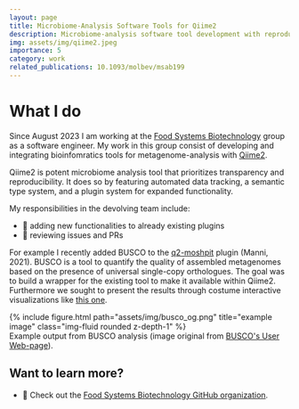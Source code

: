 ```yaml
---
layout: page
title: Microbiome-Analysis Software Tools for Qiime2
description: Microbiome-analysis software tool development with reproducibility at its core.
img: assets/img/qiime2.jpeg
importance: 5
category: work
related_publications: 10.1093/molbev/msab199
---
```

# What I do
Since August 2023 I am working at the [Food Systems Biotechnology](https://fsb.ethz.ch/) group as a software engineer. My work in this group consist of developing and integrating bioinfomratics tools for metagenome-analysis with [Qiime2](https://qiime2.org/).

Qiime2 is potent microbiome analysis tool that prioritizes transparency and reproducibility. It does so by featuring automated data tracking, a semantic type system, and a plugin system for expanded functionality. 

My responsibilities in the devolving team include:
- 🔧 adding new functionalities to already existing plugins
- 👀 reviewing issues and PRs

For example I recently added BUSCO to the [q2-moshpit](https://github.com/bokulich-lab/q2-moshpit) plugin (Manni, 2021). BUSCO is a tool to quantify the quality of assembled metagenomes based on the presence of universal single-copy orthologues. The goal was to build a wrapper for the existing tool to make it available within Qiime2. Furthermore we sought to present the results through costume interactive visualizations like [this one](/assets/html/busco_example/index.html).

<div class="row">
    <div class="col-sm mt-3 mt-md-0">
        {% include figure.html path="assets/img/busco_og.png" title="example image" class="img-fluid rounded z-depth-1" %}
    </div>
</div>
<div class="caption">
    Example output from BUSCO analysis (image original from <a href='https://busco.ezlab.org/busco_userguide.html#citation'>BUSCO's User Web-page</a>).
</div>

## Want to learn more?
- 🚀 Check out the [Food Systems Biotechnology GitHub organization](https://github.com/bokulich-lab).
